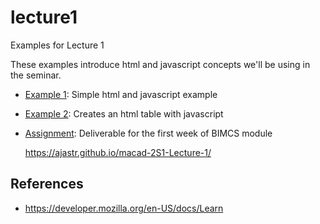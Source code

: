 # lecture1

Examples for Lecture 1

These examples introduce html and javascript concepts we'll be using in the seminar.

- [Example 1](example1): Simple html and javascript example
- [Example 2](example2): Creates an html table with javascript

- [Assignment](Assignment): Deliverable for the first week of BIMCS module

   https://ajastr.github.io/macad-2S1-Lecture-1/

## References

- https://developer.mozilla.org/en-US/docs/Learn